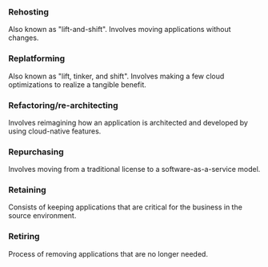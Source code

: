 ### Rehosting
Also known as "lift-and-shift". Involves moving applications without changes.

### Replatforming
Also known as "lift, tinker, and shift". Involves making a few cloud optimizations to realize a tangible benefit.

### Refactoring/re-architecting
Involves reimagining how an application is architected and developed by using cloud-native features.

### Repurchasing
Involves moving from a traditional license to a software-as-a-service model.

### Retaining
Consists of keeping applications that are critical for the business in the source environment.

### Retiring
Process of removing applications that are no longer needed.